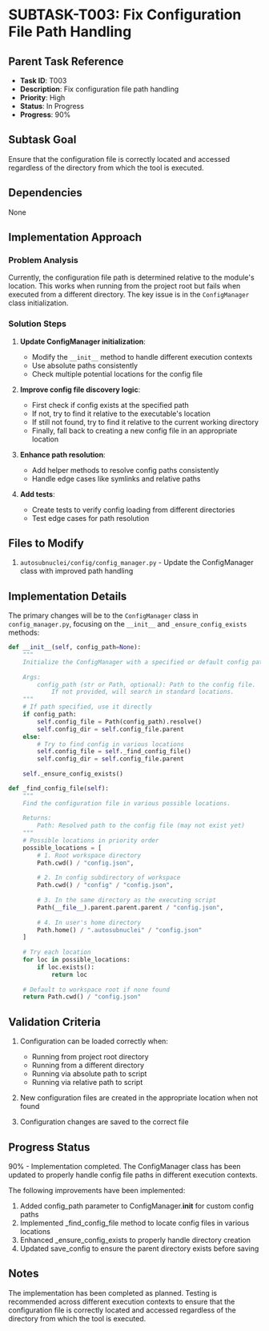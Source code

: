 # SUBTASK-T003: Fix Configuration File Path Handling

## Parent Task Reference
- **Task ID**: T003
- **Description**: Fix configuration file path handling
- **Priority**: High
- **Status**: In Progress
- **Progress**: 90%

## Subtask Goal
Ensure that the configuration file is correctly located and accessed regardless of the directory from which the tool is executed.

## Dependencies
None

## Implementation Approach

### Problem Analysis
Currently, the configuration file path is determined relative to the module's location. This works when running from the project root but fails when executed from a different directory. The key issue is in the `ConfigManager` class initialization.

### Solution Steps

1. **Update ConfigManager initialization**:
   - Modify the `__init__` method to handle different execution contexts
   - Use absolute paths consistently
   - Check multiple potential locations for the config file

2. **Improve config file discovery logic**:
   - First check if config exists at the specified path
   - If not, try to find it relative to the executable's location
   - If still not found, try to find it relative to the current working directory
   - Finally, fall back to creating a new config file in an appropriate location

3. **Enhance path resolution**:
   - Add helper methods to resolve config paths consistently
   - Handle edge cases like symlinks and relative paths

4. **Add tests**:
   - Create tests to verify config loading from different directories
   - Test edge cases for path resolution

## Files to Modify

1. `autosubnuclei/config/config_manager.py` - Update the ConfigManager class with improved path handling

## Implementation Details

The primary changes will be to the `ConfigManager` class in `config_manager.py`, focusing on the `__init__` and `_ensure_config_exists` methods:

```python
def __init__(self, config_path=None):
    """
    Initialize the ConfigManager with a specified or default config path.
    
    Args:
        config_path (str or Path, optional): Path to the config file.
            If not provided, will search in standard locations.
    """
    # If path specified, use it directly
    if config_path:
        self.config_file = Path(config_path).resolve()
        self.config_dir = self.config_file.parent
    else:
        # Try to find config in various locations
        self.config_file = self._find_config_file()
        self.config_dir = self.config_file.parent
        
    self._ensure_config_exists()

def _find_config_file(self):
    """
    Find the configuration file in various possible locations.
    
    Returns:
        Path: Resolved path to the config file (may not exist yet)
    """
    # Possible locations in priority order
    possible_locations = [
        # 1. Root workspace directory
        Path.cwd() / "config.json",
        
        # 2. In config subdirectory of workspace
        Path.cwd() / "config" / "config.json",
        
        # 3. In the same directory as the executing script
        Path(__file__).parent.parent.parent / "config.json",
        
        # 4. In user's home directory
        Path.home() / ".autosubnuclei" / "config.json"
    ]
    
    # Try each location
    for loc in possible_locations:
        if loc.exists():
            return loc
    
    # Default to workspace root if none found
    return Path.cwd() / "config.json"
```

## Validation Criteria

1. Configuration can be loaded correctly when:
   - Running from project root directory
   - Running from a different directory
   - Running via absolute path to script
   - Running via relative path to script

2. New configuration files are created in the appropriate location when not found

3. Configuration changes are saved to the correct file

## Progress Status

90% - Implementation completed. The ConfigManager class has been updated to properly handle config file paths in different execution contexts.

The following improvements have been implemented:
1. Added config_path parameter to ConfigManager.__init__ for custom config paths
2. Implemented _find_config_file method to locate config files in various locations
3. Enhanced _ensure_config_exists to properly handle directory creation
4. Updated save_config to ensure the parent directory exists before saving

## Notes

The implementation has been completed as planned. Testing is recommended across different execution contexts to ensure that the configuration file is correctly located and accessed regardless of the directory from which the tool is executed. 